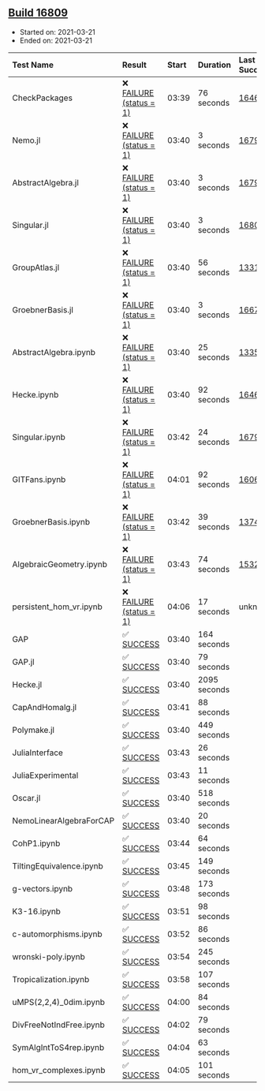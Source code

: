 ## [Build 16809](https://oscarci.mathematik.uni-kl.de/job/oscar/16809/)

* Started on: 2021-03-21
* Ended on: 2021-03-21

| Test Name    | Result | Start | Duration | Last Success | First Failure |
|:-------------|:-------|:------|:---------|:-------------|:--------------|
| CheckPackages | ❌ [FAILURE (status = 1)](https://oscarci.mathematik.uni-kl.de/job/oscar/16809/artifact/logs/build-16809/CheckPackages.log) | 03:39 | 76 seconds | [16463](https://oscarci.mathematik.uni-kl.de/job/oscar/16463/) | [16464](https://oscarci.mathematik.uni-kl.de/job/oscar/16464/) |
| Nemo.jl | ❌ [FAILURE (status = 1)](https://oscarci.mathematik.uni-kl.de/job/oscar/16809/artifact/logs/build-16809/Nemo.jl.log) | 03:40 | 3 seconds | [16793](https://oscarci.mathematik.uni-kl.de/job/oscar/16793/) | [16794](https://oscarci.mathematik.uni-kl.de/job/oscar/16794/) |
| AbstractAlgebra.jl | ❌ [FAILURE (status = 1)](https://oscarci.mathematik.uni-kl.de/job/oscar/16809/artifact/logs/build-16809/AbstractAlgebra.jl.log) | 03:40 | 3 seconds | [16792](https://oscarci.mathematik.uni-kl.de/job/oscar/16792/) | [16793](https://oscarci.mathematik.uni-kl.de/job/oscar/16793/) |
| Singular.jl | ❌ [FAILURE (status = 1)](https://oscarci.mathematik.uni-kl.de/job/oscar/16809/artifact/logs/build-16809/Singular.jl.log) | 03:40 | 3 seconds | [16802](https://oscarci.mathematik.uni-kl.de/job/oscar/16802/) | [16803](https://oscarci.mathematik.uni-kl.de/job/oscar/16803/) |
| GroupAtlas.jl | ❌ [FAILURE (status = 1)](https://oscarci.mathematik.uni-kl.de/job/oscar/16809/artifact/logs/build-16809/GroupAtlas.jl.log) | 03:40 | 56 seconds | [13311](https://oscarci.mathematik.uni-kl.de/job/oscar/13311/) | [13312](https://oscarci.mathematik.uni-kl.de/job/oscar/13312/) |
| GroebnerBasis.jl | ❌ [FAILURE (status = 1)](https://oscarci.mathematik.uni-kl.de/job/oscar/16809/artifact/logs/build-16809/GroebnerBasis.jl.log) | 03:40 | 3 seconds | [16676](https://oscarci.mathematik.uni-kl.de/job/oscar/16676/) | [16677](https://oscarci.mathematik.uni-kl.de/job/oscar/16677/) |
| AbstractAlgebra.ipynb | ❌ [FAILURE (status = 1)](https://oscarci.mathematik.uni-kl.de/job/oscar/16809/artifact/logs/build-16809/AbstractAlgebra.ipynb.log) | 03:40 | 25 seconds | [13355](https://oscarci.mathematik.uni-kl.de/job/oscar/13355/) | [13356](https://oscarci.mathematik.uni-kl.de/job/oscar/13356/) |
| Hecke.ipynb | ❌ [FAILURE (status = 1)](https://oscarci.mathematik.uni-kl.de/job/oscar/16809/artifact/logs/build-16809/Hecke.ipynb.log) | 03:40 | 92 seconds | [16463](https://oscarci.mathematik.uni-kl.de/job/oscar/16463/) | [16464](https://oscarci.mathematik.uni-kl.de/job/oscar/16464/) |
| Singular.ipynb | ❌ [FAILURE (status = 1)](https://oscarci.mathematik.uni-kl.de/job/oscar/16809/artifact/logs/build-16809/Singular.ipynb.log) | 03:42 | 24 seconds | [16793](https://oscarci.mathematik.uni-kl.de/job/oscar/16793/) | [16794](https://oscarci.mathematik.uni-kl.de/job/oscar/16794/) |
| GITFans.ipynb | ❌ [FAILURE (status = 1)](https://oscarci.mathematik.uni-kl.de/job/oscar/16809/artifact/logs/build-16809/GITFans.ipynb.log) | 04:01 | 92 seconds | [16068](https://oscarci.mathematik.uni-kl.de/job/oscar/16068/) | [16069](https://oscarci.mathematik.uni-kl.de/job/oscar/16069/) |
| GroebnerBasis.ipynb | ❌ [FAILURE (status = 1)](https://oscarci.mathematik.uni-kl.de/job/oscar/16809/artifact/logs/build-16809/GroebnerBasis.ipynb.log) | 03:42 | 39 seconds | [13748](https://oscarci.mathematik.uni-kl.de/job/oscar/13748/) | [13749](https://oscarci.mathematik.uni-kl.de/job/oscar/13749/) |
| AlgebraicGeometry.ipynb | ❌ [FAILURE (status = 1)](https://oscarci.mathematik.uni-kl.de/job/oscar/16809/artifact/logs/build-16809/AlgebraicGeometry.ipynb.log) | 03:43 | 74 seconds | [15322](https://oscarci.mathematik.uni-kl.de/job/oscar/15322/) | [15323](https://oscarci.mathematik.uni-kl.de/job/oscar/15323/) |
| persistent_hom_vr.ipynb | ❌ [FAILURE (status = 1)](https://oscarci.mathematik.uni-kl.de/job/oscar/16809/artifact/logs/build-16809/persistent_hom_vr.ipynb.log) | 04:06 | 17 seconds | unknown | unknown |
| GAP | ✅ [SUCCESS](https://oscarci.mathematik.uni-kl.de/job/oscar/16809/artifact/logs/build-16809/GAP.log) | 03:40 | 164 seconds |  |  |
| GAP.jl | ✅ [SUCCESS](https://oscarci.mathematik.uni-kl.de/job/oscar/16809/artifact/logs/build-16809/GAP.jl.log) | 03:40 | 79 seconds |  |  |
| Hecke.jl | ✅ [SUCCESS](https://oscarci.mathematik.uni-kl.de/job/oscar/16809/artifact/logs/build-16809/Hecke.jl.log) | 03:40 | 2095 seconds |  |  |
| CapAndHomalg.jl | ✅ [SUCCESS](https://oscarci.mathematik.uni-kl.de/job/oscar/16809/artifact/logs/build-16809/CapAndHomalg.jl.log) | 03:41 | 88 seconds |  |  |
| Polymake.jl | ✅ [SUCCESS](https://oscarci.mathematik.uni-kl.de/job/oscar/16809/artifact/logs/build-16809/Polymake.jl.log) | 03:40 | 449 seconds |  |  |
| JuliaInterface | ✅ [SUCCESS](https://oscarci.mathematik.uni-kl.de/job/oscar/16809/artifact/logs/build-16809/JuliaInterface.log) | 03:43 | 26 seconds |  |  |
| JuliaExperimental | ✅ [SUCCESS](https://oscarci.mathematik.uni-kl.de/job/oscar/16809/artifact/logs/build-16809/JuliaExperimental.log) | 03:43 | 11 seconds |  |  |
| Oscar.jl | ✅ [SUCCESS](https://oscarci.mathematik.uni-kl.de/job/oscar/16809/artifact/logs/build-16809/Oscar.jl.log) | 03:40 | 518 seconds |  |  |
| NemoLinearAlgebraForCAP | ✅ [SUCCESS](https://oscarci.mathematik.uni-kl.de/job/oscar/16809/artifact/logs/build-16809/NemoLinearAlgebraForCAP.log) | 03:40 | 20 seconds |  |  |
| CohP1.ipynb | ✅ [SUCCESS](https://oscarci.mathematik.uni-kl.de/job/oscar/16809/artifact/logs/build-16809/CohP1.ipynb.log) | 03:44 | 64 seconds |  |  |
| TiltingEquivalence.ipynb | ✅ [SUCCESS](https://oscarci.mathematik.uni-kl.de/job/oscar/16809/artifact/logs/build-16809/TiltingEquivalence.ipynb.log) | 03:45 | 149 seconds |  |  |
| g-vectors.ipynb | ✅ [SUCCESS](https://oscarci.mathematik.uni-kl.de/job/oscar/16809/artifact/logs/build-16809/g-vectors.ipynb.log) | 03:48 | 173 seconds |  |  |
| K3-16.ipynb | ✅ [SUCCESS](https://oscarci.mathematik.uni-kl.de/job/oscar/16809/artifact/logs/build-16809/K3-16.ipynb.log) | 03:51 | 98 seconds |  |  |
| c-automorphisms.ipynb | ✅ [SUCCESS](https://oscarci.mathematik.uni-kl.de/job/oscar/16809/artifact/logs/build-16809/c-automorphisms.ipynb.log) | 03:52 | 86 seconds |  |  |
| wronski-poly.ipynb | ✅ [SUCCESS](https://oscarci.mathematik.uni-kl.de/job/oscar/16809/artifact/logs/build-16809/wronski-poly.ipynb.log) | 03:54 | 245 seconds |  |  |
| Tropicalization.ipynb | ✅ [SUCCESS](https://oscarci.mathematik.uni-kl.de/job/oscar/16809/artifact/logs/build-16809/Tropicalization.ipynb.log) | 03:58 | 107 seconds |  |  |
| uMPS(2,2,4)_0dim.ipynb | ✅ [SUCCESS](https://oscarci.mathematik.uni-kl.de/job/oscar/16809/artifact/logs/build-16809/uMPS-2-2-4-_0dim.ipynb.log) | 04:00 | 84 seconds |  |  |
| DivFreeNotIndFree.ipynb | ✅ [SUCCESS](https://oscarci.mathematik.uni-kl.de/job/oscar/16809/artifact/logs/build-16809/DivFreeNotIndFree.ipynb.log) | 04:02 | 79 seconds |  |  |
| SymAlgIntToS4rep.ipynb | ✅ [SUCCESS](https://oscarci.mathematik.uni-kl.de/job/oscar/16809/artifact/logs/build-16809/SymAlgIntToS4rep.ipynb.log) | 04:04 | 63 seconds |  |  |
| hom_vr_complexes.ipynb | ✅ [SUCCESS](https://oscarci.mathematik.uni-kl.de/job/oscar/16809/artifact/logs/build-16809/hom_vr_complexes.ipynb.log) | 04:05 | 101 seconds |  |  |
